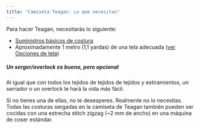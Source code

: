 ```yaml
---
title: "Camiseta Teagan: Lo que necesitas"
---
```


Para hacer Teagan, necesitarás lo siguiente:

- [Suministros básicos de costura](/docs/sewing/basic-sewing-supplies)
- Aproximadamente 1 metro (1,1 yardas) de una tela adecuada ([ver Opciones de tela](/docs/patterns/teagan/fabric))

<Note>

##### Un serger/overlock es bueno, pero opcional

<p>Al igual que con todos los tejidos de tejidos de tejidos y estiramientos, un serrador o un overlock le hará la vida más fácil.</p>
<p>Si no tienes una de ellas, no te desesperes. Realmente no lo necesitas. Todas las costuras sergadas en la camiseta de Teagan también pueden ser cocidas con una estrecha stitch zigzag (~2 mm de ancho) en una máquina de coser estándar.</p>

</Note>
